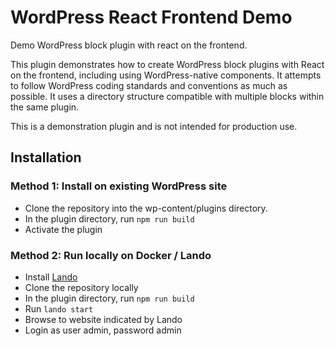 # WordPress React Frontend Demo

Demo WordPress block plugin with react on the frontend.

This plugin demonstrates how to create WordPress block plugins with React on the frontend, including using WordPress-native components. It attempts to follow WordPress coding standards and conventions as much as possible. It uses a directory structure compatible with multiple blocks within the same plugin.

This is a demonstration plugin and is not intended for production use.

## Installation

### Method 1: Install on existing WordPress site
- Clone the repository into the wp-content/plugins directory.
- In the plugin directory, run ```npm run build```
- Activate the plugin

### Method 2: Run locally on Docker / Lando
- Install [Lando](https://lando.dev/)
- Clone the repository locally
- In the plugin directory, run ```npm run build```
- Run ```lando start```
- Browse to website indicated by Lando
- Login as user admin, password admin